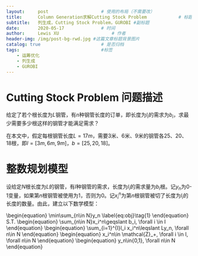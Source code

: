 ```yaml
---
layout:     post   				    # 使用的布局（不需要改）
title:      Column Generation求解Cutting Stock Problem		    # 标题 
subtitle:   列生成，Cutting Stock Problem，GUROBI #副标题
date:       2020-05-17 				# 时间
author:     Lewis XU 					# 作者
header-img: /img/post-bg-rwd.jpg #这篇文章标题背景图片
catalog: true 						# 是否归档
tags:								#标签
    - 运筹优化
    - 列生成
    - GUROBI
---
```


# Cutting Stock Problem 问题描述

给定了若个根长度为$L$钢管，有$n$种钢管长度的订单，即长度为$l_i$的需求为$b_i$，求最少需要多少根这样的钢管才能满足需求？

在本文中，假定每根钢管长度$L=17m$，需要3米、6米、9米的钢管各25、20、18根，即$l = [3m,6m,9m]$，$b=[25,20,18]$。

# 整数规划模型
设给定$N$根长度为$L$的钢管，有$I$种钢管的需求，长度为$l_i$的需求量为$b_i$根。记$y_n$为0-1变量，如果第$n$根钢管被使用为1，否则为0。记$x_i^n$为第$n$根钢管被切了长度为$l_i$的长度的数量。由此，建立以下数学模型：

\begin{equation}
\min\sum_{n\in N}y_n \label{eq:obj}\tag{1}
\end{equation}
S.T.
\begin{equation}
\sum_{n\in N}x_i^n\geqslant b_i, \forall i \in I
\end{equation}
\begin{equation}
\sum_{i=1}^{I}l_i x_i^n\leqslant Ly_n, \forall n\in N
\end{equation}
\begin{equation}
x_i^n\in \mathcal{Z}_+, \forall i \in I, \forall n\in N
\end{equation}
\begin{equation}
y_n\in\{0,1\}, \forall n\in N
\end{equation}


